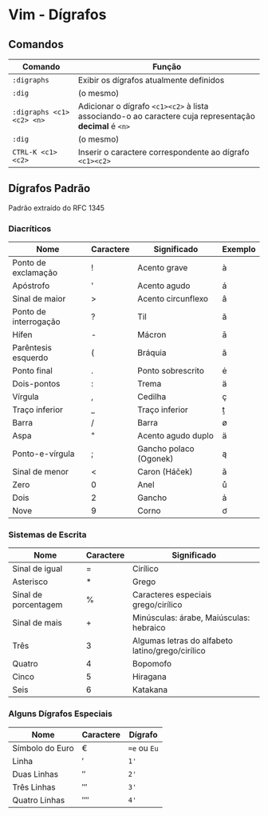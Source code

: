 # Vim - Dígrafos

## Comandos

| Comando | Função  |
| - | - |
| `:digraphs` | Exibir os dígrafos atualmente definidos |
| `:dig` | (o mesmo) |
| `:digraphs <c1><c2> <n>` | Adicionar o dígrafo `<c1><c2>` à lista associando-o ao caractere cuja representação **decimal** é `<n>` |
| `:dig` | (o mesmo) |
| `CTRL-K <c1><c2>` | Inserir o caractere correspondente ao dígrafo `<c1><c2>` |

## Dígrafos Padrão

Padrão extraído do RFC 1345

### Diacríticos


| Nome | Caractere | Significado | Exemplo |
| ---- | --------- | ----------- | ------- |
| Ponto de exclamação | ! | Acento grave | à |
| Apóstrofo | ' | Acento agudo | á |
| Sinal de maior | > | Acento circunflexo | â |
| Ponto de interrogação | ? | Til | ã |
| Hífen | - | Mácron | ā |
| Parêntesis esquerdo | ( | Bráquia | ă |
| Ponto final | . | Ponto sobrescrito | ė |
| Dois-pontos | : | Trema | ä |
| Vírgula | , | Cedilha | ç |
| Traço inferior | _ | Traço inferior | ṯ |
| Barra | / | Barra | ø |
| Aspa | " | Acento agudo duplo | ä |
| Ponto-e-vírgula | ; | Gancho polaco (Ogonek) | ą |
| Sinal de menor | < | Caron (Háček) | ǎ |
| Zero | 0 | Anel | ů |
| Dois | 2 | Gancho | ả |
| Nove | 9 | Corno | ơ |

### Sistemas de Escrita


| Nome | Caractere | Significado |
| ---- | --------- | ----------- |
| Sinal de igual | = | Cirílico |
| Asterisco | * | Grego |
| Sinal de porcentagem | % | Caracteres especiais grego/cirílico |
| Sinal de mais | + | Minúsculas: árabe, Maiúsculas: hebraico |
| Três | 3 | Algumas letras do alfabeto latino/grego/cirílico |
| Quatro | 4 | Bopomofo |
| Cinco | 5 | Hiragana |
| Seis | 6 | Katakana |

### Alguns Dígrafos Especiais


| Nome | Caractere | Dígrafo |
| ---- | --------- | ------- |
| Símbolo do Euro| € | `=e` ou `Eu` |
| Linha | ′ | `1'` |
| Duas Linhas | ″ | `2'` |
| Três Linhas | ‴ | `3'` |
| Quatro Linhas | ⁗ | `4'` |




